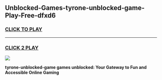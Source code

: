 
## Unblocked-Games-tyrone-unblocked-game-Play-Free-dfxd6
<h3>
<a href="https://premium76.site?title=tyrone-unblocked-game&ref=21A">CLICK TO PLAY</a></h3>
<hr>

<h3>
<a href="https://premium76.site?title=tyrone-unblocked-game&ref=21A">CLICK 2 PLAY</a>
  
</h3>

<a href="https://premium76.site?title=tyrone-unblocked-game&ref=21A"><img src="https://clearcache.store/games.png"></a>


**tyrone-unblocked-game games unblocked: Your Gateway to Fun and Accessible Online Gaming**
